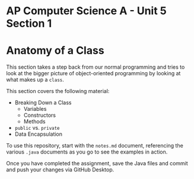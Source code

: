 # AP Computer Science A - Unit 5 Section 1

# Anatomy of a Class

This section takes a step back from our normal programming and tries to look at the bigger picture of object-oriented programming by looking at what makes up a `class`.

This section covers the following material:

- Breaking Down a Class
    - Variables
    - Constructors
    - Methods
- `public` vs. `private`
- Data Encapsulation

To use this repository, start with the `notes.md` document, referencing the various `.java` documents as you go to see the examples in action.

Once you have completed the assignment, save the Java files and commit and push your changes via GitHub Desktop.
